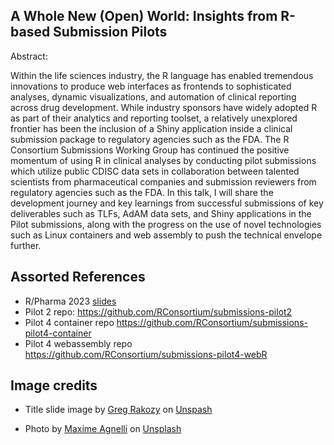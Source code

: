 ## A Whole New (Open) World: Insights from R-based Submission Pilots

Abstract: 

Within the life sciences industry, the R language has enabled tremendous innovations to produce web interfaces as frontends to sophisticated analyses, dynamic visualizations, and automation of clinical reporting across drug development. While industry sponsors have widely adopted R as part of their analytics and reporting toolset, a relatively unexplored frontier has been the inclusion of a Shiny application inside a clinical submission package to regulatory agencies such as the FDA. The R Consortium Submissions Working Group has continued the positive momentum of using R in clinical analyses by conducting pilot submissions which utilize public CDISC data sets in collaboration between talented scientists from pharmaceutical companies and submission reviewers from regulatory agencies such as the FDA. In this talk, I will share the development journey and key learnings from successful submissions of key deliverables such as TLFs, AdAM data sets, and Shiny applications in the Pilot submissions, along with the progress on the use of novel technologies such as Linux containers and web assembly to push the technical envelope further.

## Assorted References

* R/Pharma 2023 [slides](https://docs.google.com/presentation/d/1hQUqXAGcAlhwBXsDJ1D516N-fcN865qx/edit?slide=id.p1#slide=id.p1)
* Pilot 2 repo: https://github.com/RConsortium/submissions-pilot2
* Pilot 4 container repo https://github.com/RConsortium/submissions-pilot4-container
* Pilot 4 webassembly repo https://github.com/RConsortium/submissions-pilot4-webR

## Image credits

* Title slide image by [Greg Rakozy](https://unsplash.com/@grakozy) on [Unspash](https://unsplash.com/photos/silhouette-photography-of-person-oMpAz-DN-9I)

* Photo by <a href="https://unsplash.com/@maxa?utm_content=creditCopyText&utm_medium=referral&utm_source=unsplash">Maxime Agnelli</a> on <a href="https://unsplash.com/photos/blue-and-white-f-1-car-on-road-arbAbFBQ2rw?utm_content=creditCopyText&utm_medium=referral&utm_source=unsplash">Unsplash</a>
